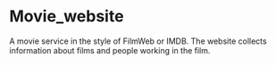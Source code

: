 # Movie_website
A movie service in the style of FilmWeb or IMDB. The website collects information about films and people working in the film.
